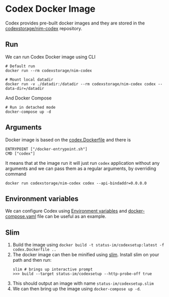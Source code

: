 # Codex Docker Image

 Codex provides pre-built docker images and they are stored in the [codexstorage/nim-codex](https://hub.docker.com/repository/docker/codexstorage/nim-codex) repository.


## Run

 We can run Codex Docker image using CLI
 ```shell
 # Default run
 docker run --rm codexstorage/nim-codex

 # Mount local datadir
 docker run -v ./datadir:/datadir --rm codexstorage/nim-codex codex --data-dir=/datadir
 ```

 And Docker Compose
 ```shell
 # Run in detached mode
 docker-compose up -d
 ```


## Arguments

 Docker image is based on the [codex.Dockerfile](codex.Dockerfile) and there is
  ```
  ENTRYPOINT ["/docker-entrypoint.sh"]
  CMD ["codex"]
  ```

 It means that at the image run it will just run `codex` application without any arguments and we can pass them as a regular arguments, by overriding command
 ```shell
 docker run codexstorage/nim-codex codex --api-bindaddr=0.0.0.0
 ```


## Environment variables

 We can configure Codex using [Environment variables](../README#environment-variables) and [docker-compose.yaml](docker-compose.yaml) file can be useful as an example.


## Slim
 1. Build the image using `docker build -t status-im/codexsetup:latest -f codex.Dockerfile ..`
 2. The docker image can then be minified using [slim](https://github.com/slimtoolkit/slim). Install slim on your path and then run:
    ```shell
    slim # brings up interactive prompt
    >>> build --target status-im/codexsetup --http-probe-off true
    ```
 3. This should output an image with name `status-im/codexsetup.slim`
 4. We can then bring up the image using `docker-compose up -d`.
